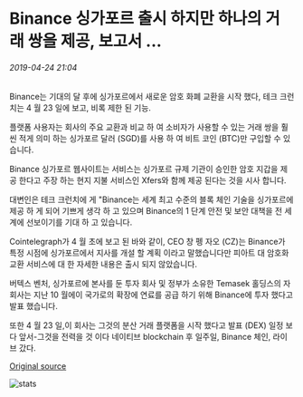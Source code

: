 # Binance 싱가포르 출시 하지만 하나의 거래 쌍을 제공, 보고서 ...

###### 2019-04-24 21:04

Binance는 기대의 달 후에 싱가포르에서 새로운 암호 화폐 교환을 시작 했다, 테크 크런치는 4 월 23 일에 보고, 비록 제한 된 기능.

플랫폼 사용자는 회사의 주요 교환과 비교 하 여 소비자가 사용할 수 있는 거래 쌍을 훨씬 적게 의미 하는 싱가포르 달러 (SGD)를 사용 하 여 비트 코인 (BTC)만 구입할 수 있습니다.

Binance 싱가포르 웹사이트는 서비스는 싱가포르 규제 기관이 승인한 암호 지갑을 제공 한다고 주장 하는 현지 지불 서비스인 Xfers와 함께 제공 된다는 것을 시사 합니다.

대변인은 테크 크런치에 게 "Binance는 세계 최고 수준의 블록 체인 기술을 싱가포르에 제공 하 게 되어 기쁘게 생각 하 고 있으며 Binance의 1 단계 안전 및 보안 대책을 전 세계에 선보이기를 기대 하 고 있습니다.

Cointelegraph가 4 월 초에 보고 된 바와 같이, CEO 창 펭 자오 (CZ)는 Binance가 특정 시점에 싱가포르에서 지사를 개설 할 계획 이라고 말했습니다만 피아트 대 암호화 교환 서비스에 대 한 자세한 내용은 출시 되지 않았습니다.

버텍스 벤처, 싱가포르에 본사를 둔 투자 회사 및 정부가 소유한 Temasek 홀딩스의 자회사는 지난 10 월에이 국가로의 확장에 연료를 공급 하기 위해 Binance에 투자 했다고 발표 했습니다.

또한 4 월 23 일,이 회사는 그것의 분산 거래 플랫폼을 시작 했다고 발표 (DEX) 일정 보다 앞서-그것을 전력을 것 이다 네이티브 blockchain 후 일주일, Binance 체인, 라이브 갔다.

[Original source](https://cointelegraph.com/news/binance-singapore-launches-but-offers-just-one-trading-pair-report)

![stats](https://c.statcounter.com/11760860/0/a89fa40b/1/ "stats")